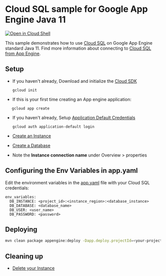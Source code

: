 # Cloud SQL sample for Google App Engine Java 11

<a href="https://console.cloud.google.com/cloudshell/open?git_repo=https://github.com/ludoch/samples&page=editor&open_in_editor=appengine-java11/cloudsql/README.md">
<img alt="Open in Cloud Shell" src ="http://gstatic.com/cloudssh/images/open-btn.png"></a>

This sample demonstrates how to use [Cloud SQL](https://cloud.google.com/cloudsql/) on Google App
Engine standard Java 11. Find more information about connecting to [Cloud SQL from App Engine](https://cloud.google.com/sql/docs/mysql/connect-app-engine).

## Setup

* If you haven't already, Download and initialize the [Cloud SDK](https://cloud.google.com/sdk/)

    `gcloud init`

* If this is your first time creating an App engine application:
```
   gcloud app create
```

* If you haven't already, Setup
[Application Default Credentials](https://developers.google.com/identity/protocols/application-default-credentials)

    `gcloud auth application-default login`

* [Create an Instance](https://cloud.google.com/sql/docs/mysql/create-instance)

* [Create a Database](https://cloud.google.com/sql/docs/mysql/create-manage-databases)

* Note the **Instance connection name** under Overview > properties

## Configuring the Env Variables in app.yaml

Edit the environment variables in the [app.yaml](src/main/appengine/app.yaml)
file with your Cloud SQL credentials:

```
env_variables:
  DB_INSTANCE: <project_id>:<instance_region>:<database_instance>
  DB_DATABASE: <database_name>
  DB_USER: <user_name>
  DB_PASSWORD: <password>
```

## Deploying

```bash
mvn clean package appengine:deploy -Dapp.deploy.projectId=<your-project-id>
```

## Cleaning up

* [Delete your Instance](https://cloud.google.com/sql/docs/mysql/delete-instance)
